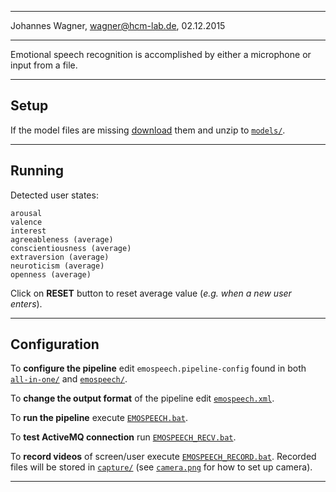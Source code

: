 -------------------------------------------------
Johannes Wagner, <wagner@hcm-lab.de>, 02.12.2015

-------------------------------------------------

Emotional speech recognition is accomplished by either a microphone or input from a file.

-------------------------------------------------

## Setup

If the model files are missing [download](https://megastore.uni-augsburg.de/get/CqTdfSoXto/) them and unzip to [`models/`](../../models/).

-------------------------------------------------

## Running

Detected user states:

	arousal
	valence
	interest
	agreeableness (average)
	conscientiousness (average)
	extraversion (average)
	neuroticism (average)
	openness (average)

Click on **RESET** button to reset average value (*e.g. when a new user enters*).

-------------------------------------------------

## Configuration

To **configure the pipeline** edit `emospeech.pipeline-config` found in both [`all-in-one/`](../all-in-one/emospeech.pipeline-config) and [`emospeech/`](../emospeech/emospeech.pipeline-config).

To **change the output format** of the pipeline edit [`emospeech.xml`](../emospeech/emospeech.xml).

To **run the pipeline** execute [`EMOSPEECH.bat`](../emospeech/EMOSPEECH.bat).

To **test ActiveMQ connection** run [`EMOSPEECH_RECV.bat`](../emospeech/EMOSPEECH_RECV.bat).

To **record videos** of screen/user execute [`EMOSPEECH_RECORD.bat`](../emospeech/EMOSPEECH_RECORD.bat).
Recorded files will be stored in [`capture/`](../emospeech/capture/) (see [`camera.png`](../emospeech/docs/camera.png) for how to set up camera).

-------------------------------------------------
